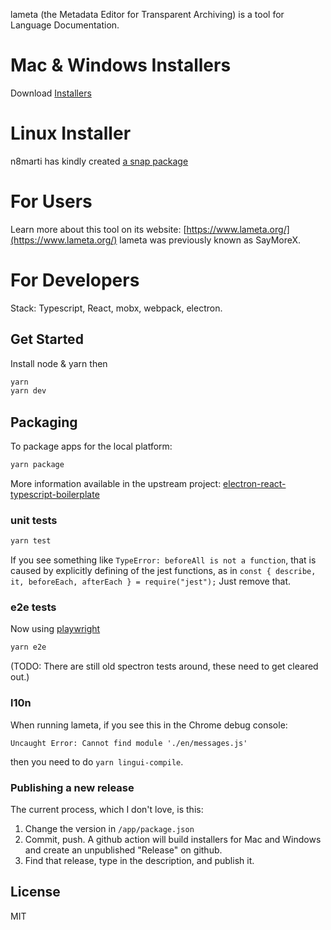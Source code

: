 lameta (the Metadata Editor for Transparent Archiving) is a tool for Language Documentation.

# Mac & Windows Installers

Download [Installers](https://github.com/onset/lameta/releases)

# Linux Installer

n8marti has kindly created [a snap package](https://github.com/wasta-linux/lameta-snap)

# For Users

Learn more about this tool on its website: [https://www.lameta.org/](https://www.lameta.org/)
lameta was previously known as SayMoreX.

# For Developers

Stack: Typescript, React, mobx, webpack, electron.

## Get Started

Install node & yarn then

```bash
yarn
yarn dev
```

## Packaging

To package apps for the local platform:

```bash
yarn package
```

More information available in the upstream project:
[electron-react-typescript-boilerplate](https://github.com/iRath96/electron-react-typescript-boilerplate)

### unit tests

```bash
yarn test
```

If you see something like `TypeError: beforeAll is not a function`, that is caused by explicitly defining of the jest functions, as in `const { describe, it, beforeEach, afterEach } = require("jest");` Just remove that.

### e2e tests

Now using [playwright](https://playwright.dev/)

```bash
yarn e2e
```

(TODO: There are still old spectron tests around, these need to get cleared out.)

### l10n

When running lameta, if you see this in the Chrome debug console:

`Uncaught Error: Cannot find module './en/messages.js'`

then you need to do `yarn lingui-compile`.

### Publishing a new release

The current process, which I don't love, is this:

1. Change the version in `/app/package.json`
2. Commit, push. A github action will build installers for Mac and Windows and create an unpublished "Release" on github.
3. Find that release, type in the description, and publish it.

## License

MIT
